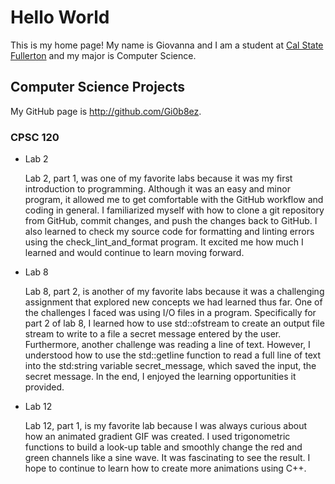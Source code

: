 # Hello World

This is my home page! My name is Giovanna and I am a student at [Cal State Fullerton](http://www.fullerton.edu/) and my major is Computer Science.

## Computer Science Projects

My GitHub page is http://github.com/Gi0b8ez.

### CPSC 120

* Lab 2

    Lab 2, part 1, was one of my favorite labs because it was my first introduction to programming. Although it was an easy and minor program, it allowed me to get comfortable with the GitHub workflow and coding in general. I familiarized myself with how to clone a git repository from GitHub, commit changes, and push the changes back to GitHub. I also learned to check my source code for formatting and linting errors using the check_lint_and_format program. It excited me how much I learned and would continue to learn moving forward.

* Lab 8

    Lab 8, part 2, is another of my favorite labs because it was a challenging assignment that explored new concepts we had learned thus far. One of the challenges I faced was using I/O files in a program. Specifically for part 2 of lab 8, I learned how to use std::ofstream to create an output file stream to write to a file a secret message entered by the user. Furthermore, another challenge was reading a line of text. However, I understood how to use the std::getline function to read a full line of text into the std:string variable secret_message, which saved the input, the secret message. In the end, I enjoyed the learning opportunities it provided. 

* Lab 12 

    Lab 12, part 1, is my favorite lab because I was always curious about how an animated gradient GIF was created. I used trigonometric functions to build a look-up table and smoothly change the red and green channels like a sine wave. It was fascinating to see the result. I hope to continue to learn how to create more animations using C++.
